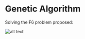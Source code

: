 # Genetic Algorithm

Solving the F6 problem proposed:

![alt text](https://www.researchgate.net/publication/316804716/figure/fig3/AS:873433835532294@1585254262973/The-difficulty-in-optimising-the-Schaffers-F6-function-lies-in-the-fact-that-the.png)
